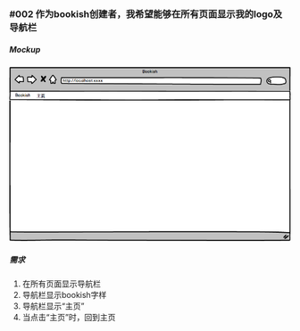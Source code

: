 ### #002 作为bookish创建者，我希望能够在所有页面显示我的logo及导航栏


##### Mockup
![导航栏](images/Navigation-bar.png)

##### 需求
1. 在所有页面显示导航栏
2. 导航栏显示bookish字样
3. 导航栏显示“主页”
4. 当点击“主页”时，回到主页
